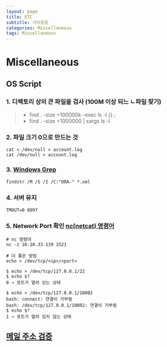 ```yaml
---
layout: page
title: ETC
subtitle: 기타등등
categories: Miscellaneous
tags: Miscellaneous
---
```


# Miscellaneous

## OS Script

### 1. 디렉토리 상의 큰 파일을 검사 (100M 이상 되느 ㄴ파일 찾기)

> * find . -size +100000k -exec ls -l {} \;
> * find . -size +1000000 | xargs ls -l

### 2. 파일 크기 0으로 만드는 것

```shell
cat < /dev/null > account.log
cat /dev/null > account.log
```

### 3. [Windows Grep](http://antihack.tistory.com/1)

```shell
findstr /M /S /I /C:"ORA-" *.xml
```

### 4. 서버 유지

```shell
TMOUT=0 8097
```

### 5. Network Port 확인 [nc(netcat) 명령어](http://tkdguq0110.tistory.com/43)

```shell
# nc 명령어
nc -z 10.10.33.139 1521

# 더 좋은 방법
echo > /dev/tcp/<ip>/<port>

$ echo > /dev/tcp/127.0.0.1/22
$ echo $?
0 → 포트가 열려 있는 상태

$ echo > /dev/tcp/127.0.0.1/10002
bash: connect: 연결이 거부됨
bash: /dev/tcp/127.0.0.1/10002: 연결이 거부됨
$ echo $?
1 → 포트가 열려 있지 않는 상태
```


## [메일 주소 검증](http://www.verifyemailaddress.org/)
